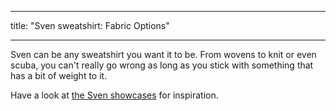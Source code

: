 - - -
title: "Sven sweatshirt: Fabric Options"
- - -

Sven can be any sweatshirt you want it to be. From wovens to knit or even scuba, you can't really go wrong as long as you stick with something that has a bit of weight to it.

Have a look at [the Sven showcases](/showcase/pattern/sven) for inspiration.
